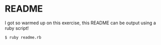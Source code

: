 # README #

I got so warmed up on this exercise, this README can be output using a ruby script!

    $ ruby readme.rb
